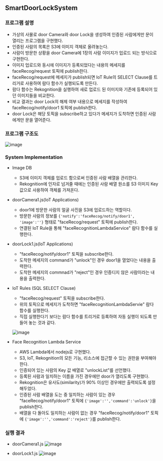 ## SmartDoorLockSystem

### 프로그램 설명
- 가상의 사물로 door Camera와 door Lock을 생성하여 인증된 사람에게만 문이 열리는 프로그램을 구현했다.
- 인증된 사람의 목록은 S3에 이미지 객체로 올려놓는다. 
- 사람이 방문한 상황을 door Camera에 1장의 사람 이미지가 업로드 되는 방식으로 구현한다.
- 이미지 업로드와 동시에 이미지가 등록되었다는 내용의 메세지를 faceRecog/request 토픽에 publish한다.
- faceRecog/request에 메세지가 publish되면 IoT Rule의 SELECT Clause를 트리거로 사용하여 람다 함수가 실행되도록 만든다.
- 람다 함수는 Rekognition을 실행하여 새로 업로드 된 이미지와 기존에 등록되어 있던 이미지들을 비교한다. 
- 비교 결과는 door Lock의 해제 여부 내용으로 메세지를 작성하여 faceRecog/notify/door1 토픽에 publish한다. 
- door Lock은 해당 토픽을 subscribe하고 있다가 메세지가 도착하면 인증된 사람에게만 문을 열어준다.

### 프로그램 구조도
![image](https://user-images.githubusercontent.com/39904216/90132212-5d6ead00-dda8-11ea-9c4f-836ce13b1b0a.png)

### System Implementation
- Image DB
  - S3에 이미지 객체를 업로드 함으로써 인증된 사람 배열을 관리한다.
  - Rekognition에 인자로 넘겨줄 때에는 인증된 사람 배열 원소를 S3 이미지 Key값으로 사용하여 객체를 가져온다.
- doorCamera1.js(IoT Applications)
  - door1에 방문한 사람의 얼굴 사진을 S3에 업로드하는 역할이다.
  - 방문한 사람의 정보를 ```{'notify':'faceRecog/notify/door1', 'image':''}``` 형태로 "faceRecog/request" 토픽에 publish한다.
  - 연결된 IoT Rule을 통해 "faceRecognitionLambdaService" 람다 함수를 실행한다.
- doorLock1.js(IoT Applications)
  - "faceRecog/notify/door1" 토픽을 subscribe한다.
  - 도착한 메세지의 command가 "unlock"인 경우 door1을 열었다는 내용을 출력한다.
  - 도착한 메세지의 commnad가 "reject"인 경우 인증디지 않은 사람이라는 내용을 출력한다.
- IoT Rules (SQL SELECT Clause)
  - "faceRecog/request" 토픽을 subscribe한다.
  - 위의 토픽으로 메세지가 도착하면 "faceRecognitionLambdaServie" 람다 함수를 실행한다.
  - 직접 실행한다기 보다는 람다 함수를 트리거로 등록하여 자동 실행이 되도록 만들어 놓는 것과 같다.
  
  ![image](https://user-images.githubusercontent.com/39904216/90134185-bc81f100-ddab-11ea-90ce-7822dd2641ee.png)
- Face Recognition Lambda Service
  - AWS Lambda에서 nodejs로 구현했다.
  - S3, IoT, Rekognition의 모든 기능, 리소스에 접근할 수 있는 권한을 부여해야 한다.
  - 인증되어 있는 사람의 Key 값 배열로 "unlockList"를 선언했다.
  - 등록된 사람과 일치하는 이름을 가진 경우에만 door가 열리도록 구현했다.
  - Rekognition은 유사도(similarity)가 90% 이상인 경우에만 출력되도록 설정해두었다.
  - 인증된 사람 배열을 도는 중 일치하는 사람이 있는 경우 "faceRecog/notify/door1" 토픽에 ```{'image':'','command':'unlock'}```을 publish한다.
  - 배열을 다 돌아도 일치하는 사람이 없는 경우 "faceRecog/notify/door1" 토픽에 ```{'image':'','command':'reject'}```를 publish한다.

### 실행 결과
- doorCamera1.js
![image](https://user-images.githubusercontent.com/39904216/90134605-62cdf680-ddac-11ea-89b0-f23e231f3f13.png)

- doorLock1.js
![image](https://user-images.githubusercontent.com/39904216/90134649-711c1280-ddac-11ea-9cc7-8326599ead83.png)
